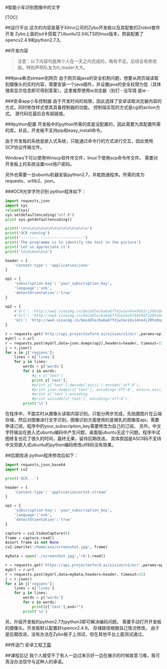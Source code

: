 #智能小车识别图像中的文字

[TOC]

##运行平台
这次的内容是基于Xilinx公司的Zybo开发板以及其配套的Zrobot套件开发
Zybo上面的sd卡搭载了Ubuntu12.04LTS的linux版本，预装配置了opencv2.4.9和python2.7.3。

##开发内容
> 注意：以下内容均是两个人在一天之内完成的，略有不足。后续会有修改版。特别声明队友为tt_leader大大。

###java串流stream到网页
由于网页端java的安全机制问题，想要从网页端读取到摄像头的实时内容，需要安装一个java插件，并设置java的安全权限为低（具体搜索显示信息即可得到答案）。这里推荐使用ie浏览器（别打···没写错 是ie···

###安卓app小车控制器
由于开发时间的局限，因此选择了安卓读取浏览器内容的方式，同时修改样式使其具备控制器的功能。
控制端实现的方式是cgi的action方式。
源代码在最后会有超链接。

###python配置
开发板中的python所需的库是没配置的，因此需要为其配置所需的库。并且，开发板不支持pip和easy_install命令。

由于开发板的系统是嵌入式系统，只能通过命令行的方式进行交互，因此使用SCP协议传输文件。

Windows下可以使用Winscp软件传文件，linux下使用scp命令传文件。
需要对开发板上的系统设置root用户密码。

另外也需要一台ubuntu机器安装python2.7，并能跑通程序。所需的库为requests、urllib2、json。

###OCR光学字符识别
python程序如下：
``` python
import requests,json
import sys
reload(sys)
sys.setdefaultencoding("utf-8")
print sys.getdefaultencoding()

print('\n\n\n\n\n\n\n\n\n\n\n\n\n\n\n')
print('OCR running')
print('-------- -------------------')
print('The programme is to identify the text in the picture')
print('Let us appreciate it')
print('\n\n\n\n\n\n')

header = {
	'Content-type': 'application/json'
}

op1 = {
	'subscription-key': 'your_subscription_key',
	'language':'unk',
	'detectOrientation':'true'
}

op2 = {
	#'Url': 'http://ww2.sinaimg.cn/bmiddle/6a6a6ffdjw1evhnx9hb3ij20hs0np40m.jpg'
	#'Url': 'http://ww3.sinaimg.cn/bmiddle/6a6a6ffdjw1evhlb459dfj20hs0npdha.jpg'
	'Url': 'http://ww4.sinaimg.cn/bmiddle/6a6a6ffdjw1evi6s14no4j20hs0npq43.jpg'
}

r = requests.get('http://api.projectoxford.ai/vision/v1/ocr',params=op1, timeout=15)
myUrl = r.url
r = requests.post(myUrl,data=json.dumps(op2),headers=header, timeout=15)
j = r.json()
for x in j['regions']:
	lines = x['lines']
	for y in lines:
		words = y['words']
		for z in words:
			#g = z['text']
			print z['text'],
			#print z['text'].decode('ascii').encode('utf-8'),
			#print json.dumps(z['text'], encoding='UTF-8', ensure_ascii=False),
			#print z['text'].encoding
			#print unicode(z['text'], encoding='utf-8'),
		print('\n')

```
在程序中，不能实时从摄像头读取内容识别。只能分两步完成，先拍摄图片在云端存储，然后对图像进行文字识别。图像识别方面使用的是微乳的图像库api，需要申请订阅，程序中的your_subscription_key需要修改为自己的订阅。
另外，中文字符输出在嵌入式ubuntu编码中产生问题，桌面版ubuntu无这个问题。程序中试图修复也花了很久的时间，最终无果，留待后期改进。
具体原因是ASCII码不支持中文但嵌入式ubuntu的python编码修改utf8码没有效果。

##后期改进
python程序修改后如下：

``` python
import requests,json,base64
import cv2

print('OCR...')

header = {
	'Content-type': 'application/octet-stream'
}

op1 = {
	'subscription-key': 'your_subscription_key',
	'language':'unk',
	'detectOrientation':'true'
}

capture = cv2.VideoCapture(0)
frame = capture.read()
Assert frame is not None
cv2.imwrite('/home/xxx/screenshot.jpg', frame)

myData = open('./screenshot.jpg','rb').read()

r = requests.get('https://api.projectoxford.ai/vision/v1/ocr',params=op1, timeout=15)
myUrl = r.url
r = requests.post(myUrl,data=myData,headers=header, timeout=15)
j = r.json()
for x in j['regions']:
	lines = x['lines']
	for y in lines:
		words = y['words']
		for z in words:
			print(z['text'],end="")
		print('\n')
```
另，升级开发板的python2.7为python3即可解决编码问题。
需要手动打开开发板的摄像头。开发板默认配置好opencv2.4.9。
存储路径根据自己情况修改。
由于是后期改进，没有办法在Zybo板子上测试，但在其他平台上面测试通过。

##传送门
安卓工程[下载](http://pan.baidu.com/s/1dD12SO5)









##课程后记
我个人接受不了有人一边过来示好一边在展示的时候故意刁难，我可真没办法信守与这种人的承诺。